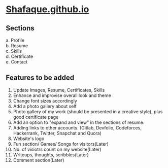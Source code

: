 # [Shafaque.github.io](https://Shafaque.github.io)

## Sections 
  a. Profile \
  b. Resume \
  c. Skills \
  d. Certificate \
  e. Contact 
  
## Features to be added
1. Update Images, Resume, Certificates, Skills
2. Enhance and improvise overall look and theme
3. Change font sizes accordingly
4. Add a photo gallery about self
5. Photo gallery of my work (should be presented in a creative style), plus good certificate page
6. Add an option to "expand and view" in the sections of resume.
7. Adding links to other accounts. (Gitlab, Devfolio, Codeforces, Hackerrank, Twitter, Snapchat and Quora)
8. Website's logo
9. Fun section/ Games/ Songs for visitors(Later)
10. No. of visiotrs count on my website(Later)
11. Writeups, thoughts, scribbles(Later)
12. Comment section(Later)

